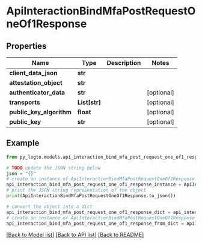 # ApiInteractionBindMfaPostRequestOneOf1Response


## Properties

Name | Type | Description | Notes
------------ | ------------- | ------------- | -------------
**client_data_json** | **str** |  | 
**attestation_object** | **str** |  | 
**authenticator_data** | **str** |  | [optional] 
**transports** | **List[str]** |  | [optional] 
**public_key_algorithm** | **float** |  | [optional] 
**public_key** | **str** |  | [optional] 

## Example

```python
from py_logto.models.api_interaction_bind_mfa_post_request_one_of1_response import ApiInteractionBindMfaPostRequestOneOf1Response

# TODO update the JSON string below
json = "{}"
# create an instance of ApiInteractionBindMfaPostRequestOneOf1Response from a JSON string
api_interaction_bind_mfa_post_request_one_of1_response_instance = ApiInteractionBindMfaPostRequestOneOf1Response.from_json(json)
# print the JSON string representation of the object
print(ApiInteractionBindMfaPostRequestOneOf1Response.to_json())

# convert the object into a dict
api_interaction_bind_mfa_post_request_one_of1_response_dict = api_interaction_bind_mfa_post_request_one_of1_response_instance.to_dict()
# create an instance of ApiInteractionBindMfaPostRequestOneOf1Response from a dict
api_interaction_bind_mfa_post_request_one_of1_response_from_dict = ApiInteractionBindMfaPostRequestOneOf1Response.from_dict(api_interaction_bind_mfa_post_request_one_of1_response_dict)
```
[[Back to Model list]](../README.md#documentation-for-models) [[Back to API list]](../README.md#documentation-for-api-endpoints) [[Back to README]](../README.md)


